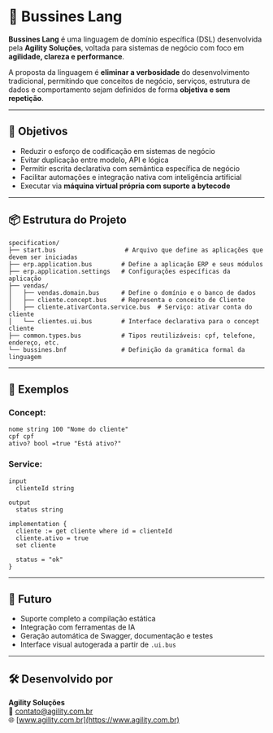 # 🧠 Bussines Lang

**Bussines Lang** é uma linguagem de domínio específica (DSL) desenvolvida pela **Agility Soluções**, voltada para sistemas de negócio com foco em **agilidade, clareza e performance**.

A proposta da linguagem é **eliminar a verbosidade** do desenvolvimento tradicional, permitindo que conceitos de negócio, serviços, estrutura de dados e comportamento sejam definidos de forma **objetiva e sem repetição**.

---

## 🚀 Objetivos

- Reduzir o esforço de codificação em sistemas de negócio
- Evitar duplicação entre modelo, API e lógica
- Permitir escrita declarativa com semântica específica de negócio
- Facilitar automações e integração nativa com inteligência artificial
- Executar via **máquina virtual própria com suporte a bytecode**

---

## 📦 Estrutura do Projeto

```
specification/
├── start.bus                   # Arquivo que define as aplicações que devem ser iniciadas
├── erp.application.bus        # Define a aplicação ERP e seus módulos
├── erp.application.settings   # Configurações específicas da aplicação
├── vendas/
│   ├── vendas.domain.bus      # Define o domínio e o banco de dados
│   ├── cliente.concept.bus    # Representa o conceito de Cliente
│   ├── cliente.ativarConta.service.bus  # Serviço: ativar conta do cliente
│   └── clientes.ui.bus        # Interface declarativa para o concept cliente
├── common.types.bus           # Tipos reutilizáveis: cpf, telefone, endereço, etc.
└── bussines.bnf               # Definição da gramática formal da linguagem
```

---

## 📘 Exemplos

### Concept:
```bus
nome string 100 "Nome do cliente"
cpf cpf
ativo? bool =true "Está ativo?"
```

### Service:
```bus
input
  clienteId string

output
  status string

implementation {
  cliente := get cliente where id = clienteId
  cliente.ativo = true
  set cliente

  status = "ok"
}
```

---

## 🔮 Futuro

- Suporte completo a compilação estática
- Integração com ferramentas de IA
- Geração automática de Swagger, documentação e testes
- Interface visual autogerada a partir de `.ui.bus`

---

## 🛠 Desenvolvido por

**Agility Soluções**  
📧 contato@agility.com.br  
🌐 [www.agility.com.br](https://www.agility.com.br)
